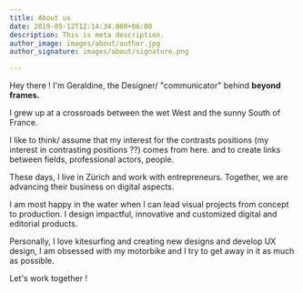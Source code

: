 ```yaml
---
title: About us
date: 2019-05-12T12:14:34.000+06:00
description: This is meta description.
author_image: images/about/author.jpg
author_signature: images/about/signature.png

---
```

Hey there ! I'm Geraldine, the Designer/ "communicator" behind **beyond frames.**

I grew up at a crossroads between the wet West and the sunny South of France. 

I like to think/ assume that my interest for the contrasts positions (my interest in contrasting positions ??) comes from here. and to create links between fields, professional actors, people.

These days, I live in Zürich and work with entrepreneurs. Together, we are advancing their business on digital aspects.

I am most happy in the water when I can lead visual projects from concept to production. I design impactful, innovative and customized digital and editorial products.

Personally, I love kitesurfing and creating new designs and develop UX design, I am obsessed with my motorbike and I try to get away in it as much as possible. 

Let's work together !